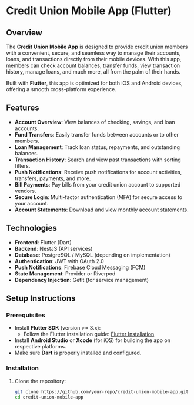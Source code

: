 # Credit Union Mobile App (Flutter)

## Overview

The **Credit Union Mobile App** is designed to provide credit union members with a convenient, secure, and seamless way to manage their accounts, loans, and transactions directly from their mobile devices. With this app, members can check account balances, transfer funds, view transaction history, manage loans, and much more, all from the palm of their hands.

Built with **Flutter**, this app is optimized for both iOS and Android devices, offering a smooth cross-platform experience.

## Features

- **Account Overview**: View balances of checking, savings, and loan accounts.
- **Fund Transfers**: Easily transfer funds between accounts or to other members.
- **Loan Management**: Track loan status, repayments, and outstanding balances.
- **Transaction History**: Search and view past transactions with sorting filters.
- **Push Notifications**: Receive push notifications for account activities, transfers, payments, and more.
- **Bill Payments**: Pay bills from your credit union account to supported vendors.
- **Secure Login**: Multi-factor authentication (MFA) for secure access to your account.
- **Account Statements**: Download and view monthly account statements.

## Technologies

- **Frontend**: Flutter (Dart)
- **Backend**: NestJS (API services)
- **Database**: PostgreSQL / MySQL (depending on implementation)
- **Authentication**: JWT with OAuth 2.0
- **Push Notifications**: Firebase Cloud Messaging (FCM)
- **State Management**: Provider or Riverpod
- **Dependency Injection**: GetIt (for service management)

## Setup Instructions

### Prerequisites

- Install **Flutter SDK** (version >= 3.x):
  - Follow the Flutter installation guide: [Flutter Installation](https://flutter.dev/docs/get-started/install)
- Install **Android Studio** or **Xcode** (for iOS) for building the app on respective platforms.
- Make sure **Dart** is properly installed and configured.

### Installation

1. Clone the repository:
   ```bash
   git clone https://github.com/your-repo/credit-union-mobile-app.git
   cd credit-union-mobile-app
   ```
